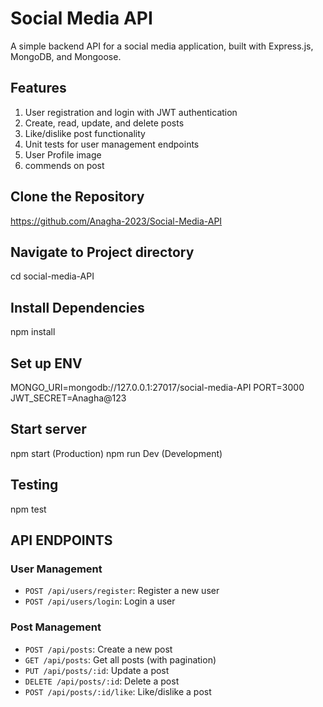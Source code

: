 # Social Media API
A simple backend API for a social media application, built with Express.js, MongoDB, and Mongoose.


## Features

1. User registration and login with JWT authentication
2. Create, read, update, and delete posts
3. Like/dislike post functionality
4. Unit tests for user management endpoints
5. User Profile image 
6. commends on post

## Clone the Repository
https://github.com/Anagha-2023/Social-Media-API

## Navigate to Project directory
cd social-media-API

## Install Dependencies
npm install

## Set up ENV
MONGO_URI=mongodb://127.0.0.1:27017/social-media-API
PORT=3000
JWT_SECRET=Anagha@123

## Start server
npm start (Production)
npm run Dev (Development)

## Testing
npm test

## API ENDPOINTS

### User Management
- `POST /api/users/register`: Register a new user
- `POST /api/users/login`: Login a user

### Post Management
- `POST /api/posts`: Create a new post
- `GET /api/posts`: Get all posts (with pagination)
- `PUT /api/posts/:id`: Update a post
- `DELETE /api/posts/:id`: Delete a post
- `POST /api/posts/:id/like`: Like/dislike a post
